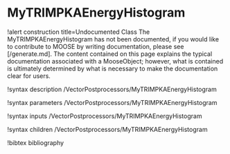 <!-- MOOSE Documentation Stub: Remove this when content is added. -->

# MyTRIMPKAEnergyHistogram

!alert construction title=Undocumented Class
The MyTRIMPKAEnergyHistogram has not been documented, if you would like to contribute to MOOSE by
writing documentation, please see [/generate.md]. The content contained on this page explains
the typical documentation associated with a MooseObject; however, what is contained is ultimately
determined by what is necessary to make the documentation clear for users.

!syntax description /VectorPostprocessors/MyTRIMPKAEnergyHistogram

!syntax parameters /VectorPostprocessors/MyTRIMPKAEnergyHistogram

!syntax inputs /VectorPostprocessors/MyTRIMPKAEnergyHistogram

!syntax children /VectorPostprocessors/MyTRIMPKAEnergyHistogram

!bibtex bibliography
